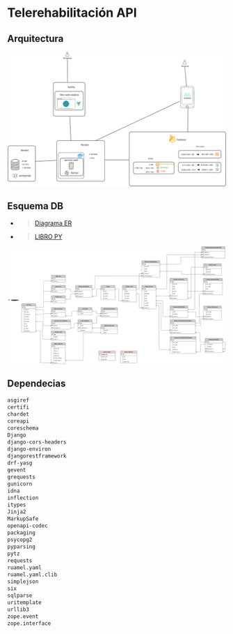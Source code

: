# Telerehabilitación API


## Arquitectura

![Arquitectura](arch.svg "Optional title text")

## Esquema DB

* > [Diagrama ER](https://raw.githubusercontent.com/santivarelaagent-cmd/telerehabilitacion_be/main/ER.svg) 

* > [LIBRO PY](https://aprendepython.es/core/introduction/)


![Base de datos](ER.svg "Optional title text")

## Dependecias

```code
asgiref
certifi
chardet
coreapi
coreschema
Django
django-cors-headers
django-environ
djangorestframework
drf-yasg
gevent
grequests
gunicorn
idna
inflection
itypes
Jinja2
MarkupSafe
openapi-codec
packaging
psycopg2
pyparsing
pytz
requests
ruamel.yaml
ruamel.yaml.clib
simplejson
six
sqlparse
uritemplate
urllib3
zope.event
zope.interface
```


